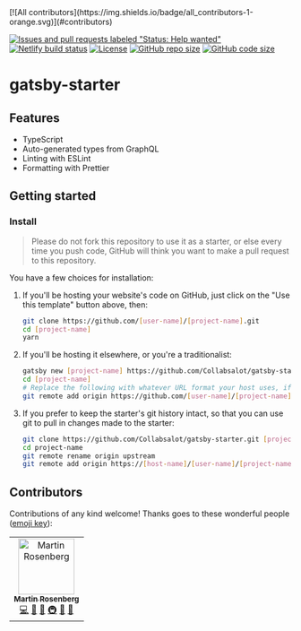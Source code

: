 <!-- ALL-CONTRIBUTORS-BADGE:START - Do not remove or modify this section -->[![All contributors](https://img.shields.io/badge/all_contributors-1-orange.svg)](#contributors)<!-- ALL-CONTRIBUTORS-BADGE:END -->
[![Issues and pull requests labeled "Status: Help wanted"](https://img.shields.io/github/labels/Collabsalot/gatsby-starter/Status%3A%20Help%20wanted?label=label)](https://github.com/Collabsalot/gatsby-starter/labels/Status%3A%20Help%20wanted)
[![Netlify build status](https://img.shields.io/netlify/d3b00a2e-01bf-4619-bd37-f37f48e0a6a6)](https://app.netlify.com/sites/gatsby-starter-collabsalot/deploys)
[![License](https://img.shields.io/github/license/Collabsalot/gatsby-starter)](./LICENSE)
[![GitHub repo size](https://img.shields.io/github/repo-size/Collabsalot/gatsby-starter)](https://shields.io/category/size)
[![GitHub code size](https://img.shields.io/github/languages/code-size/Collabsalot/gatsby-starter)](https://shields.io/category/size)

# gatsby-starter

## Features

- TypeScript
- Auto-generated types from GraphQL
- Linting with ESLint
- Formatting with Prettier

## Getting started

### Install

> Please do not fork this repository to use it as a starter, or else every time you push code, GitHub will think you want to make a pull request to this repository.

You have a few choices for installation:

1. If you'll be hosting your website's code on GitHub, just click on the "Use this template" button above, then:

   ```bash
   git clone https://github.com/[user-name]/[project-name].git
   cd [project-name]
   yarn
   ```

1. If you'll be hosting it elsewhere, or you're a traditionalist:

   ```bash
   gatsby new [project-name] https://github.com/Collabsalot/gatsby-starter.git
   cd [project-name]
   # Replace the following with whatever URL format your host uses, if not GitHub
   git remote add origin https://github.com/[user-name]/[project-name].git
   ```

1. If you prefer to keep the starter's git history intact, so that you can use git to pull in changes made to the starter:

   ```bash
   git clone https://github.com/Collabsalot/gatsby-starter.git [project-name]
   cd project-name
   git remote rename origin upstream
   git remote add origin https://[host-name]/[user-name]/[project-name].git
   ```

## Contributors

Contributions of any kind welcome! Thanks goes to these wonderful people ([emoji key](https://allcontributors.org/docs/en/emoji-key)):

<!-- ALL-CONTRIBUTORS-LIST:START - Do not remove or modify this section -->
<!-- prettier-ignore-start -->
<!-- markdownlint-disable -->
<table>
  <tr>
    <td align="center"><a href="https://martinbrosenberg.com/"><img src="https://avatars2.githubusercontent.com/u/2382147?v=4" width="100px;" alt="Martin Rosenberg"/><br /><sub><b>Martin Rosenberg</b></sub></a><br /><a href="https://github.com/Collabsalot/gatsby-starter/commits?author=MartinRosenberg" title="Code">💻</a> <a href="https://github.com/Collabsalot/gatsby-starter/commits?author=MartinRosenberg" title="Documentation">📖</a> <a href="#ideas-MartinRosenberg" title="Ideas, Planning, & Feedback">🤔</a> <a href="#infra-MartinRosenberg" title="Infrastructure (Hosting, Build-Tools, etc)">🚇</a> <a href="#maintenance-MartinRosenberg" title="Maintenance">🚧</a> <a href="#projectManagement-MartinRosenberg" title="Project Management">📆</a></td>
  </tr>
</table>

<!-- markdownlint-enable -->
<!-- prettier-ignore-end -->

<!-- ALL-CONTRIBUTORS-LIST:END -->
